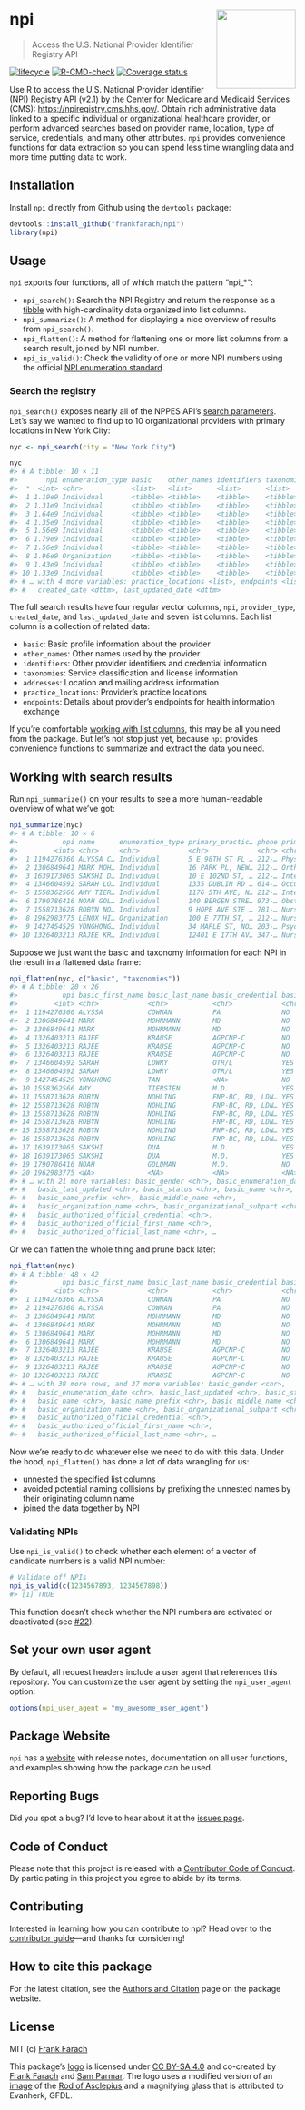 
<!-- README.md is generated from README.Rmd. Please edit that file -->

# npi <img src="man/figures/logo.png" align="right" height="139" />

> Access the U.S. National Provider Identifier Registry API

<!-- badges: start -->

[![lifecycle](https://img.shields.io/badge/lifecycle-maturing-blue.svg)](https://www.tidyverse.org/lifecycle/#maturing)
[![R-CMD-check](https://github.com/frankfarach/npi/workflows/R-CMD-check/badge.svg)](https://github.com/frankfarach/npi/actions)
[![Coverage
status](https://codecov.io/gh/frankfarach/npi/branch/master/graph/badge.svg)](https://codecov.io/github/frankfarach/npi?branch=master)
<!-- badges: end -->

Use R to access the U.S. National Provider Identifier (NPI) Registry API
(v2.1) by the Center for Medicare and Medicaid Services (CMS):
<https://npiregistry.cms.hhs.gov/>. Obtain rich administrative data
linked to a specific individual or organizational healthcare provider,
or perform advanced searches based on provider name, location, type of
service, credentials, and many other attributes. `npi` provides
convenience functions for data extraction so you can spend less time
wrangling data and more time putting data to work.

## Installation

Install `npi` directly from Github using the `devtools` package:

``` r
devtools::install_github("frankfarach/npi")
library(npi)
```

## Usage

`npi` exports four functions, all of which match the pattern “npi\_\*“:

-   `npi_search()`: Search the NPI Registry and return the response as a
    [tibble](http://tibble.tidyverse.org/) with high-cardinality data
    organized into list columns.
-   `npi_summarize()`: A method for displaying a nice overview of
    results from `npi_search()`.
-   `npi_flatten()`: A method for flattening one or more list columns
    from a search result, joined by NPI number.
-   `npi_is_valid()`: Check the validity of one or more NPI numbers
    using the official [NPI enumeration
    standard](https://www.cms.gov/Regulations-and-Guidance/Administrative-Simplification/NationalProvIdentStand/Downloads/NPIcheckdigit.pdf).

### Search the registry

`npi_search()` exposes nearly all of the NPPES API’s [search
parameters](https://npiregistry.cms.hhs.gov/registry/help-api). Let’s
say we wanted to find up to 10 organizational providers with primary
locations in New York City:

``` r
nyc <- npi_search(city = "New York City")
```

``` r
nyc
#> # A tibble: 10 × 11
#>       npi enumeration_type basic    other_names identifiers taxonomies addresses
#>  *  <int> <chr>            <list>   <list>      <list>      <list>     <list>   
#>  1 1.19e9 Individual       <tibble> <tibble>    <tibble>    <tibble>   <tibble> 
#>  2 1.31e9 Individual       <tibble> <tibble>    <tibble>    <tibble>   <tibble> 
#>  3 1.64e9 Individual       <tibble> <tibble>    <tibble>    <tibble>   <tibble> 
#>  4 1.35e9 Individual       <tibble> <tibble>    <tibble>    <tibble>   <tibble> 
#>  5 1.56e9 Individual       <tibble> <tibble>    <tibble>    <tibble>   <tibble> 
#>  6 1.79e9 Individual       <tibble> <tibble>    <tibble>    <tibble>   <tibble> 
#>  7 1.56e9 Individual       <tibble> <tibble>    <tibble>    <tibble>   <tibble> 
#>  8 1.96e9 Organization     <tibble> <tibble>    <tibble>    <tibble>   <tibble> 
#>  9 1.43e9 Individual       <tibble> <tibble>    <tibble>    <tibble>   <tibble> 
#> 10 1.33e9 Individual       <tibble> <tibble>    <tibble>    <tibble>   <tibble> 
#> # … with 4 more variables: practice_locations <list>, endpoints <list>,
#> #   created_date <dttm>, last_updated_date <dttm>
```

The full search results have four regular vector columns, `npi`,
`provider_type`, `created_date`, and `last_updated_date` and seven list
columns. Each list column is a collection of related data:

-   `basic`: Basic profile information about the provider
-   `other_names`: Other names used by the provider
-   `identifiers`: Other provider identifiers and credential information
-   `taxonomies`: Service classification and license information
-   `addresses`: Location and mailing address information
-   `practice_locations`: Provider’s practice locations
-   `endpoints`: Details about provider’s endpoints for health
    information exchange

If you’re comfortable [working with list
columns](https://r4ds.had.co.nz/many-models.html), this may be all you
need from the package. But let’s not stop just yet, because `npi`
provides convenience functions to summarize and extract the data you
need.

## Working with search results

Run `npi_summarize()` on your results to see a more human-readable
overview of what we’ve got:

``` r
npi_summarize(nyc)
#> # A tibble: 10 × 6
#>           npi name      enumeration_type primary_practic… phone primary_taxonomy
#>         <int> <chr>     <chr>            <chr>            <chr> <chr>           
#>  1 1194276360 ALYSSA C… Individual       5 E 98TH ST FL … 212-… Physician Assis…
#>  2 1306849641 MARK MOH… Individual       16 PARK PL, NEW… 212-… Orthopaedic Sur…
#>  3 1639173065 SAKSHI D… Individual       10 E 102ND ST, … 212-… Internal Medici…
#>  4 1346604592 SARAH LO… Individual       1335 DUBLIN RD … 614-… Occupational Th…
#>  5 1558362566 AMY TIER… Individual       1176 5TH AVE, N… 212-… Internal Medici…
#>  6 1790786416 NOAH GOL… Individual       140 BERGEN STRE… 973-… Obstetrics & Gy…
#>  7 1558713628 ROBYN NO… Individual       9 HOPE AVE STE … 781-… Nurse Practitio…
#>  8 1962983775 LENOX HI… Organization     100 E 77TH ST, … 212-… Nurse Anestheti…
#>  9 1427454529 YONGHONG… Individual       34 MAPLE ST, NO… 203-… Psychiatry & Ne…
#> 10 1326403213 RAJEE KR… Individual       12401 E 17TH AV… 347-… Nurse Practitio…
```

Suppose we just want the basic and taxonomy information for each NPI in
the result in a flattened data frame:

``` r
npi_flatten(nyc, c("basic", "taxonomies"))
#> # A tibble: 20 × 26
#>           npi basic_first_name basic_last_name basic_credential basic_sole_prop…
#>         <int> <chr>            <chr>           <chr>            <chr>           
#>  1 1194276360 ALYSSA           COWNAN          PA               NO              
#>  2 1306849641 MARK             MOHRMANN        MD               NO              
#>  3 1306849641 MARK             MOHRMANN        MD               NO              
#>  4 1326403213 RAJEE            KRAUSE          AGPCNP-C         NO              
#>  5 1326403213 RAJEE            KRAUSE          AGPCNP-C         NO              
#>  6 1326403213 RAJEE            KRAUSE          AGPCNP-C         NO              
#>  7 1346604592 SARAH            LOWRY           OTR/L            YES             
#>  8 1346604592 SARAH            LOWRY           OTR/L            YES             
#>  9 1427454529 YONGHONG         TAN             <NA>             NO              
#> 10 1558362566 AMY              TIERSTEN        M.D.             YES             
#> 11 1558713628 ROBYN            NOHLING         FNP-BC, RD, LDN… YES             
#> 12 1558713628 ROBYN            NOHLING         FNP-BC, RD, LDN… YES             
#> 13 1558713628 ROBYN            NOHLING         FNP-BC, RD, LDN… YES             
#> 14 1558713628 ROBYN            NOHLING         FNP-BC, RD, LDN… YES             
#> 15 1558713628 ROBYN            NOHLING         FNP-BC, RD, LDN… YES             
#> 16 1558713628 ROBYN            NOHLING         FNP-BC, RD, LDN… YES             
#> 17 1639173065 SAKSHI           DUA             M.D.             YES             
#> 18 1639173065 SAKSHI           DUA             M.D.             YES             
#> 19 1790786416 NOAH             GOLDMAN         M.D.             NO              
#> 20 1962983775 <NA>             <NA>            <NA>             <NA>            
#> # … with 21 more variables: basic_gender <chr>, basic_enumeration_date <chr>,
#> #   basic_last_updated <chr>, basic_status <chr>, basic_name <chr>,
#> #   basic_name_prefix <chr>, basic_middle_name <chr>,
#> #   basic_organization_name <chr>, basic_organizational_subpart <chr>,
#> #   basic_authorized_official_credential <chr>,
#> #   basic_authorized_official_first_name <chr>,
#> #   basic_authorized_official_last_name <chr>, …
```

Or we can flatten the whole thing and prune back later:

``` r
npi_flatten(nyc)
#> # A tibble: 48 × 42
#>           npi basic_first_name basic_last_name basic_credential basic_sole_prop…
#>         <int> <chr>            <chr>           <chr>            <chr>           
#>  1 1194276360 ALYSSA           COWNAN          PA               NO              
#>  2 1194276360 ALYSSA           COWNAN          PA               NO              
#>  3 1306849641 MARK             MOHRMANN        MD               NO              
#>  4 1306849641 MARK             MOHRMANN        MD               NO              
#>  5 1306849641 MARK             MOHRMANN        MD               NO              
#>  6 1306849641 MARK             MOHRMANN        MD               NO              
#>  7 1326403213 RAJEE            KRAUSE          AGPCNP-C         NO              
#>  8 1326403213 RAJEE            KRAUSE          AGPCNP-C         NO              
#>  9 1326403213 RAJEE            KRAUSE          AGPCNP-C         NO              
#> 10 1326403213 RAJEE            KRAUSE          AGPCNP-C         NO              
#> # … with 38 more rows, and 37 more variables: basic_gender <chr>,
#> #   basic_enumeration_date <chr>, basic_last_updated <chr>, basic_status <chr>,
#> #   basic_name <chr>, basic_name_prefix <chr>, basic_middle_name <chr>,
#> #   basic_organization_name <chr>, basic_organizational_subpart <chr>,
#> #   basic_authorized_official_credential <chr>,
#> #   basic_authorized_official_first_name <chr>,
#> #   basic_authorized_official_last_name <chr>, …
```

Now we’re ready to do whatever else we need to do with this data. Under
the hood, `npi_flatten()` has done a lot of data wrangling for us:

-   unnested the specified list columns
-   avoided potential naming collisions by prefixing the unnested names
    by their originating column name
-   joined the data together by NPI

### Validating NPIs

Use `npi_is_valid()` to check whether each element of a vector of
candidate numbers is a valid NPI number:

``` r
# Validate off NPIs
npi_is_valid(c(1234567893, 1234567898))
#> [1] TRUE
```

This function doesn’t check whether the NPI numbers are activated or
deactivated (see
[\#22](https://github.com/frankfarach/npi/issues/22#issuecomment-787642817)).

## Set your own user agent

By default, all request headers include a user agent that references
this repository. You can customize the user agent by setting the
`npi_user_agent` option:

``` r
options(npi_user_agent = "my_awesome_user_agent")
```

## Package Website

`npi` has a [website](https://frankfarach.github.io/npi/) with release
notes, documentation on all user functions, and examples showing how the
package can be used.

## Reporting Bugs

Did you spot a bug? I’d love to hear about it at the [issues
page](https://github.com/frankfarach/npi/issues).

## Code of Conduct

Please note that this project is released with a [Contributor Code of
Conduct](CODE_OF_CONDUCT.md). By participating in this project you agree
to abide by its terms.

## Contributing

Interested in learning how you can contribute to npi? Head over to the
[contributor guide](CONTRIBUTING.md)—and thanks for considering!

## How to cite this package

For the latest citation, see the [Authors and
Citation](https://frankfarach.github.io/npi/authors.html#citation) page
on the package website.

## License

MIT (c) [Frank Farach](https://github.com/frankfarach)

This package’s [logo](man/figures/logo.png) is licensed under [CC BY-SA
4.0](https://creativecommons.org/licenses/by-sa/4.0/deed.en) and
co-created by [Frank Farach](https://github.com/frankfarach) and [Sam
Parmar](https://github.com/parmsam). The logo uses a modified version of
an
[image](https://commons.wikimedia.org/wiki/File:Rod_of_Asclepius_(Search).svg)
of the [Rod of
Asclepius](https://en.wikipedia.org/wiki/Rod_of_Asclepius) and a
magnifying glass that is attributed to Evanherk, GFDL.
